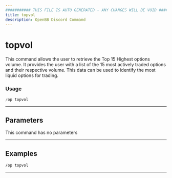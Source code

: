 ```yaml
---
########### THIS FILE IS AUTO GENERATED - ANY CHANGES WILL BE VOID ###########
title: topvol
description: OpenBB Discord Command
---
```


# topvol

This command allows the user to retrieve the Top 15 Highest options volume. It provides the user with a list of the 15 most actively traded options and their respective volume. This data can be used to identify the most liquid options for trading.

### Usage

```python wordwrap
/op topvol
```

---

## Parameters

This command has no parameters



---

## Examples

```
/op topvol
```

---
